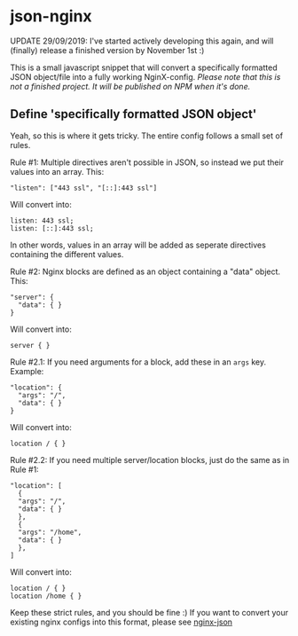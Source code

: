 # json-nginx

UPDATE 29/09/2019: I've started actively developing this again, and will (finally) release a finished version by November 1st :)

This is a small javascript snippet that will convert a specifically formatted JSON object/file into a fully working NginX-config.
*Please note that this is not a finished project. It will be published on NPM when it's done.*

## Define 'specifically formatted JSON object'

Yeah, so this is where it gets tricky.
The entire config follows a small set of rules.

Rule #1: Multiple directives aren't possible in JSON, so instead we put their values into an array.
This: 
``` 
"listen": ["443 ssl", "[::]:443 ssl"]
```
Will convert into:
``` 
listen: 443 ssl;
listen: [::]:443 ssl;
```

In other words, values in an array will be added as seperate directives containing the different values.

Rule #2: Nginx blocks are defined as an object containing a "data" object.
This:
``` 
"server": {
  "data": { } 
}
```
Will convert into:
``` 
server { }
```

Rule #2.1: If you need arguments for a block, add these in an `args` key.
Example:
``` 
"location": {
  "args": "/",
  "data": { } 
}
```
Will convert into:
``` 
location / { }
```
Rule #2.2: If you need multiple server/location blocks, just do the same as in Rule #1:
```
"location": [ 
  {
  "args": "/",
  "data": { }
  },
  {
  "args": "/home",
  "data": { }
  },
]
```
Will convert into:
```
location / { }
location /home { }
```
Keep these strict rules, and you should be fine :)
If you want to convert your existing nginx configs into this format, please see [nginx-json](https://github.com/muffeeee/nginx-json)
